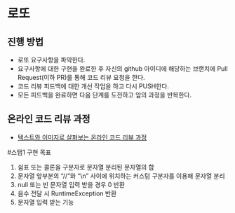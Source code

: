 # 로또
## 진행 방법
* 로또 요구사항을 파악한다.
* 요구사항에 대한 구현을 완료한 후 자신의 github 아이디에 해당하는 브랜치에 Pull Request(이하 PR)를 통해 코드 리뷰 요청을 한다.
* 코드 리뷰 피드백에 대한 개선 작업을 하고 다시 PUSH한다.
* 모든 피드백을 완료하면 다음 단계를 도전하고 앞의 과정을 반복한다.

## 온라인 코드 리뷰 과정
* [텍스트와 이미지로 살펴보는 온라인 코드 리뷰 과정](https://github.com/next-step/nextstep-docs/tree/master/codereview)

#스탭1 구현 목표
1. 쉼표 또는 콜론을 구분자로 문자열 분리된 문자열의 합
2. 문자열 앞부분의 “//”와 “\n” 사이에 위치하는 커스텀 구분자를 이용해 문자열 분리
3. null 또는 빈 문자열 입력 받을 경우 0 반환
4. 음수 전달 시 RuntimeException 반환
5. 문자열 입력 받는 기능 
